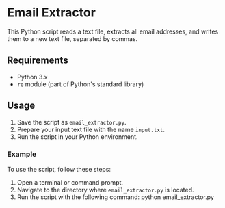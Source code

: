 # Email Extractor

This Python script reads a text file, extracts all email addresses, and writes them to a new text file, separated by commas.

## Requirements

- Python 3.x
- `re` module (part of Python's standard library)

## Usage

1. Save the script as `email_extractor.py`.
2. Prepare your input text file with the name `input.txt`.
3. Run the script in your Python environment.

### Example

To use the script, follow these steps:

1. Open a terminal or command prompt.
2. Navigate to the directory where `email_extractor.py` is located.
3. Run the script with the following command:
   python email_extractor.py
